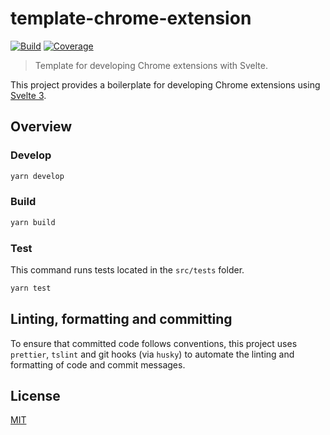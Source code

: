 # template-chrome-extension

[![Build][build]][build-badge]
[![Coverage][codecov-shield]][codecov]

> Template for developing Chrome extensions with Svelte.

This project provides a boilerplate for developing Chrome extensions using [Svelte 3](https://svelte.dev).

## Overview

### Develop

```bash
yarn develop
```

### Build

```bash
yarn build
```

### Test

This command runs tests located in the `src/tests` folder.

```bash
yarn test
```

## Linting, formatting and committing

To ensure that committed code follows conventions, this project uses `prettier`, `tslint` and git hooks (via `husky`) to automate the linting and formatting of code and commit messages.

## License

[MIT](LICENSE)

[build]: https://travis-ci.com/metonym/template-chrome-extension.svg?branch=master
[build-badge]: https://travis-ci.com/metonym/template-chrome-extension
[codecov]: https://codecov.io/gh/metonym/template-chrome-extension
[codecov-shield]: https://img.shields.io/codecov/c/github/metonym/template-chrome-extension.svg
